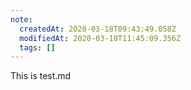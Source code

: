 ```yaml
---
note:
  createdAt: 2020-03-18T09:43:49.058Z
  modifiedAt: 2020-03-18T11:45:09.356Z
  tags: []
---
```

This is test.md
